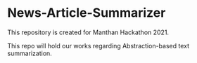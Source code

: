 # News-Article-Summarizer
This repository is created for Manthan Hackathon 2021. 

This repo will hold our works regarding Abstraction-based text summarization. 

